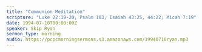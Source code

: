 ```yaml
---
title: "Communion Meditation"
scripture: "Luke 22:19-20; Psalm 103; Isaiah 43:25, 44:22; Micah 7:19"
date: 1994-07-10T00:00:00Z
speaker: Skip Ryan
sermon_type: morning
audio: https://pcpcmorningsermons.s3.amazonaws.com/19940710ryan.mp3 
---
```



